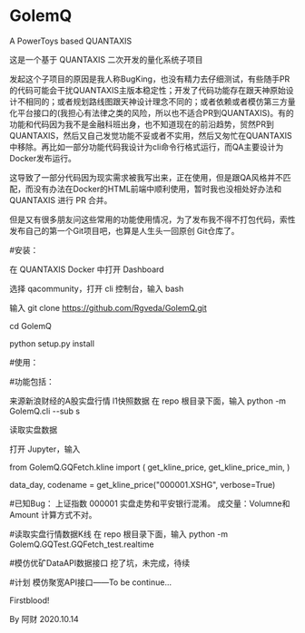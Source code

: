 # GolemQ
A PowerToys based QUANTAXIS

这是一个基于 QUANTAXIS 二次开发的量化系统子项目

发起这个子项目的原因是我人称BugKing，也没有精力去仔细测试，有些随手PR的代码可能会干扰QUANTAXIS主版本稳定性；开发了代码功能存在跟天神原始设计不相同的；或者规划路线图跟天神设计理念不同的；或者依赖或者模仿第三方量化平台接口的(我担心有法律之类的风险，所以也不适合PR到QUANTAXIS)。有的功能和代码因为我不是金融科班出身，也不知道现在的前沿趋势，贸然PR到QUANTAXIS，然后又自己发觉功能不妥或者不实用，然后又匆忙在QUANTAXIS中移除。再比如一部分功能代码我设计为cli命令行格式运行，而QA主要设计为Docker发布运行。

这导致了一部分代码因为现实需求被我写出来，正在使用，但是跟QA风格并不匹配，而没有办法在Docker的HTML前端中顺利使用，暂时我也没相处好办法和QUANTAXIS 进行 PR 合并。

但是又有很多朋友问这些常用的功能使用情况，为了发布我不得不打包代码，索性发布自己的第一个Git项目吧，也算是人生头一回原创 Git仓库了。

#安装：

在 QUANTAXIS Docker 中打开 Dashboard

选择 qacommunity，打开 cli 控制台，输入 bash

输入 git clone https://github.com/Rgveda/GolemQ.git

cd GolemQ

python setup.py install

#使用：

#功能包括：

来源新浪财经的A股实盘行情 l1快照数据
在 repo 根目录下面，输入
python -m GolemQ.cli --sub s

读取实盘数据

打开 Jupyter，输入

from GolemQ.GQFetch.kline import (
    get_kline_price,
    get_kline_price_min,
)

data_day, codename = get_kline_price("000001.XSHG", verbose=True)

#已知Bug：
上证指数 000001 实盘走势和平安银行混淆。
成交量：Volumne和Amount 计算方式不对。

#读取实盘行情数据K线
在 repo 根目录下面，输入
python -m GolemQ.GQTest.GQFetch_test.realtime

#模仿优矿DataAPI数据接口
挖了坑，未完成，待续

#计划
模仿聚宽API接口——To be continue...

Firstblood!

By 阿财 
2020.10.14
